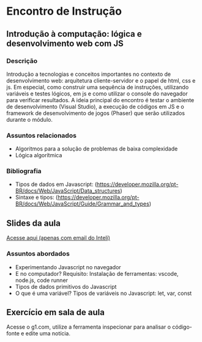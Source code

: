 # Encontro de Instrução

## Introdução à computação: lógica e desenvolvimento web com JS

### Descrição
Introdução a tecnologias e conceitos importantes no contexto de desenvolvimento web: arquitetura cliente-servidor e o papel de html, css e js. Em especial, como construir uma sequência de instruções, utilizando variáveis e testes lógicos, em js e como utilizar o console do navegador para verificar resultados. A ideia principal do encontro é testar o ambiente de desenvolvimento (Visual Studio), a execução de códigos em JS e o framework de desenvolvimento de jogos (Phaser) que serão utilizados durante o módulo.

### Assuntos relacionados
- Algoritmos para a solução de problemas de baixa complexidade
- Lógica algorítmica

### Bibliografia
- Tipos de dados em Javascript: (https://developer.mozilla.org/pt-BR/docs/Web/JavaScript/Data_structures)
- Sintaxe e tipos: (https://developer.mozilla.org/pt-BR/docs/Web/JavaScript/Guide/Grammar_and_types)

## Slides da aula
[Acesse aqui (apenas com email do Inteli)](https://drive.google.com/file/d/18_jEKqAMlxOXfKUtzDWb9USXUcx48lO5/view?usp=drive_link)

### Assuntos abordados
- Experimentando Javascript no navegador
- E no computador? Requisito: Instalação de ferramentas: vscode, node.js, code runner
- Tipos de dados primitivos do Javascript
- O que é uma variável? Tipos de variáveis no Javascript: let, var, const

## Exercício em sala de aula
Acesse o g1.com, utilize a ferramenta inspecionar para analisar o código-fonte e edite uma notícia.
